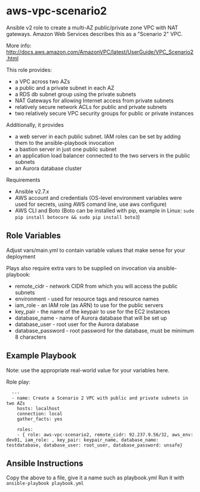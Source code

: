 aws-vpc-scenario2
=================

Ansible v2 role to create a multi-AZ public/private zone VPC with NAT gateways. Amazon Web Services describes this as a "Scenario 2" VPC.


More info: http://docs.aws.amazon.com/AmazonVPC/latest/UserGuide/VPC_Scenario2.html

This role provides:

- a VPC across two AZs
- a public and a private subnet in each AZ
- a RDS db subnet group using the private subnets
- NAT Gateways for allowing Internet access from private subnets
- relatively secure network ACLs for public and private subnets
- two relatively secure VPC security groups for public or private instances

Additionally, it provides
- a web server in each public subnet. IAM roles can be set by adding them to the ansible-playbook invocation
- a bastion server in just one public subnet
- an application load balancer connected to the two servers in the public subnets
- an Aurora database cluster

Requirements

- Ansible v2.7.x
- AWS account and credentials (OS-level environment variables were used for secrets, using AWS comand line, use aws configure)
- AWS CLI and Boto (Boto can be installed with pip, example in Linux: ```sudo pip install botocore && sudo pip install boto3```)

Role Variables
--------------

Adjust vars/main.yml to contain variable values that make sense for your deployment

Plays also require extra vars to be supplied on invocation via ansible-playbook:

- remote_cidr - network CIDR from which you will access the public subnets
- environment - used for resource tags and resource names
- iam_role - an IAM role (as ARN) to use for the public servers
- key_pair - the name of the keypair to use for the EC2 instances
- database_name - name of Aurora database that will be set up
- database_user - root user for the Aurora database
- database_password - root password for the database, must be minimum 8 characters


Example Playbook
----------------

Note: use the appropriate real-world value for your variables here.

Role play:
~~~~
  ---
  - name: Create a Scenario 2 VPC with public and private subnets in two AZs
    hosts: localhost
    connection: local
    gather_facts: yes

    roles:
    - { role: aws-vpc-scenario2, remote_cidr: 92.237.9.56/32, aws_env: dev01, iam_role: , key_pair: keypair_name, database_name: testdatabase, database_user: root_user, database_password: unsafe}
~~~~

Ansible Instructions
--------------------

Copy the above to a file, give it a name such as playbook.yml
Run it with ```ansible-playbook playbook.yml```
